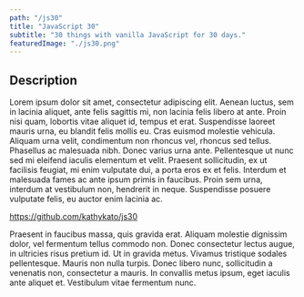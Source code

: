 ```yaml
---
path: "/js30"
title: "JavaScript 30"
subtitle: "30 things with vanilla JavaScript for 30 days."
featuredImage: "./js30.png"
---
```


## Description
Lorem ipsum dolor sit amet, consectetur adipiscing elit. Aenean luctus, sem in lacinia aliquet, ante felis sagittis mi, non lacinia felis libero at ante. Proin nisi quam, lobortis vitae aliquet id, tempus et erat. Suspendisse laoreet mauris urna, eu blandit felis mollis eu. Cras euismod molestie vehicula. Aliquam urna velit, condimentum non rhoncus vel, rhoncus sed tellus. Phasellus ac malesuada nibh. Donec varius urna ante. Pellentesque ut nunc sed mi eleifend iaculis elementum et velit. Praesent sollicitudin, ex ut facilisis feugiat, mi enim vulputate dui, a porta eros ex et felis. Interdum et malesuada fames ac ante ipsum primis in faucibus. Proin sem urna, interdum at vestibulum non, hendrerit in neque. Suspendisse posuere vulputate felis, eu auctor enim lacinia ac.

https://github.com/kathykato/js30

Praesent in faucibus massa, quis gravida erat. Aliquam molestie dignissim dolor, vel fermentum tellus commodo non. Donec consectetur lectus augue, in ultricies risus pretium id. Ut in gravida metus. Vivamus tristique sodales pellentesque. Mauris non nulla turpis. Donec libero nunc, sollicitudin a venenatis non, consectetur a mauris. In convallis metus ipsum, eget iaculis ante aliquet et. Vestibulum vitae fermentum nunc.
